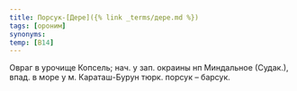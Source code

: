 ```yaml
---
title: Порсук-[Дере]({% link _terms/дере.md %})
tags: [ороним]
synonyms:
temp: [В14]
---
```


Овраг в урочище Копсель; нач. у зап. окраины нп Миндальное (Судак.), впад. в
море у м. Караташ-Бурун тюрк. порсук – барсук.
